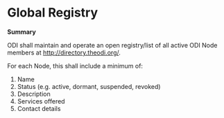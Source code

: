 # Global Registry 

**Summary**

ODI shall maintain and operate an open registry/list of all active ODI Node members at http://directory.theodi.org/. 

For each Node, this shall include a minimum of:

1. Name
1. Status (e.g. active, dormant, suspended, revoked)
1. Description
1. Services offered
1. Contact details
